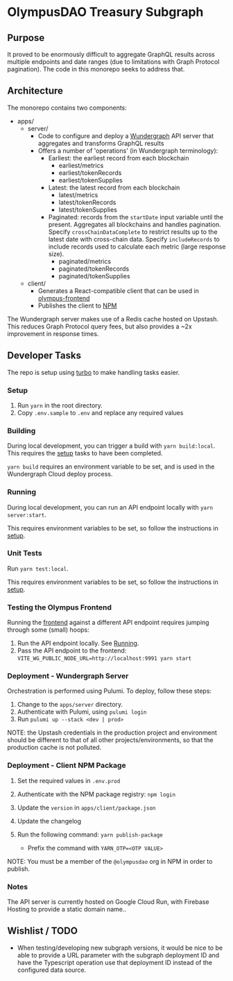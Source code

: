 # OlympusDAO Treasury Subgraph

## Purpose

It proved to be enormously difficult to aggregate GraphQL results across multiple endpoints and date ranges (due to limitations with Graph Protocol pagination). The code in this monorepo seeks to address that.

## Architecture

The monorepo contains two components:

- apps/
  - server/
    - Code to configure and deploy a [Wundergraph](https://wundergraph.com/) API server that aggregates and transforms GraphQL results
    - Offers a number of 'operations' (in Wundergraph terminology):
      - Earliest: the earliest record from each blockchain
        - earliest/metrics
        - earliest/tokenRecords
        - earliest/tokenSupplies
      - Latest: the latest record from each blockchain
        - latest/metrics
        - latest/tokenRecords
        - latest/tokenSupplies
      - Paginated: records from the `startDate` input variable until the present. Aggregates all blockchains and handles pagination. Specify `crossChainDataComplete` to restrict results up to the latest date with cross-chain data. Specify `includeRecords` to include records used to calculate each metric (large response size).
        - paginated/metrics
        - paginated/tokenRecords
        - paginated/tokenSupplies
  - client/
    - Generates a React-compatible client that can be used in [olympus-frontend](https://github.com/OlympusDAO/olympus-frontend/)
    - Publishes the client to [NPM](https://www.npmjs.com/package/@olympusdao/treasury-subgraph-client)

The Wundergraph server makes use of a Redis cache hosted on Upstash. This reduces Graph Protocol query fees, but also provides a ~2x improvement in response times.

## Developer Tasks

The repo is setup using [turbo](https://turbo.build/) to make handling tasks easier.

### Setup

1. Run `yarn` in the root directory.
2. Copy `.env.sample` to `.env` and replace any required values

### Building

During local development, you can trigger a build with `yarn build:local`. This requires the [setup](#setup) tasks to have been completed.

`yarn build` requires an environment variable to be set, and is used in the Wundergraph Cloud deploy process.

### Running

During local development, you can run an API endpoint locally with `yarn server:start`.

This requires environment variables to be set, so follow the instructions in [setup](#setup).

### Unit Tests

Run `yarn test:local`.

This requires environment variables to be set, so follow the instructions in [setup](#setup).

### Testing the Olympus Frontend

Running the [frontend](https://github.com/OlympusDAO/olympus-frontend/) against a different API endpoint requires jumping through some (small) hoops:

1. Run the API endpoint locally. See [Running](#running).
2. Pass the API endpoint to the frontend: `VITE_WG_PUBLIC_NODE_URL=http://localhost:9991 yarn start`

### Deployment - Wundergraph Server

Orchestration is performed using Pulumi. To deploy, follow these steps:

1. Change to the `apps/server` directory.
2. Authenticate with Pulumi, using `pulumi login`
3. Run `pulumi up --stack <dev | prod>`

NOTE: the Upstash credentials in the production project and environment should be different to that of all other projects/environments, so that the production cache is not polluted.

### Deployment - Client NPM Package

1. Set the required values in `.env.prod`
2. Authenticate with the NPM package registry: `npm login`
3. Update the `version` in `apps/client/package.json`
4. Update the changelog
5. Run the following command: `yarn publish-package`

    - Prefix the command with `YARN_OTP=<OTP VALUE>`

NOTE: You must be a member of the `@olympusdao` org in NPM in order to publish.

### Notes

The API server is currently hosted on Google Cloud Run, with Firebase Hosting to provide a static domain name..

## Wishlist / TODO

- When testing/developing new subgraph versions, it would be nice to be able to provide a URL parameter with the subgraph deployment ID and have the Typescript operation use that deployment ID instead of the configured data source.
